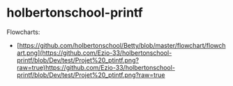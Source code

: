 # holbertonschool-printf

Flowcharts:
- [https://github.com/holbertonschool/Betty/blob/master/flowchart/flowchart.png](https://github.com/Ezio-33/holbertonschool-printf/blob/Dev/test/Projet%20_ptintf.png?raw=true)https://github.com/Ezio-33/holbertonschool-printf/blob/Dev/test/Projet%20_ptintf.png?raw=true

